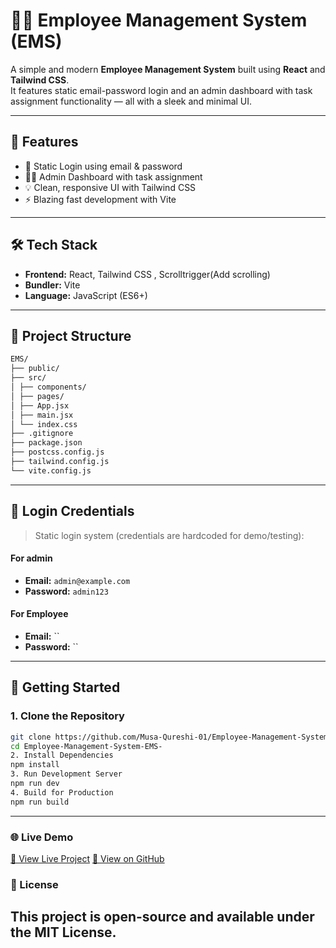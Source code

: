 # 🧑‍💼 Employee Management System (EMS)

A simple and modern **Employee Management System** built using **React** and **Tailwind CSS**.  
It features static email-password login and an admin dashboard with task assignment functionality — all with a sleek and minimal UI.

---

## 🚀 Features

- 🔐 Static Login using email & password  
- 🧑‍💻 Admin Dashboard with task assignment  
- 💡 Clean, responsive UI with Tailwind CSS  
- ⚡ Blazing fast development with Vite  

---

## 🛠️ Tech Stack

- **Frontend:** React, Tailwind CSS , Scrolltrigger(Add scrolling)
- **Bundler:** Vite  
- **Language:** JavaScript (ES6+)  

---

## 📂 Project Structure
```bash
EMS/
├── public/
├── src/
│ ├── components/
│ ├── pages/
│ ├── App.jsx
│ ├── main.jsx
│ └── index.css
├── .gitignore
├── package.json
├── postcss.config.js
├── tailwind.config.js
└── vite.config.js
```

---
## 🧪 Login Credentials

> Static login system (credentials are hardcoded for demo/testing):
#### For admin 
- **Email:** `admin@example.com`  
- **Password:** `admin123`
#### For Employee
- **Email:** ``  
- **Password:** ``  

---

## 🧰 Getting Started

### 1. Clone the Repository

```bash
git clone https://github.com/Musa-Qureshi-01/Employee-Management-System-EMS-.git
cd Employee-Management-System-EMS-
2. Install Dependencies
npm install
3. Run Development Server
npm run dev
4. Build for Production
npm run build
```
---
### 🌐 Live Demo
[🔗 View Live Project](https://your-live-site.vercel.app)
[📁 View on GitHub](https://github.com/Musa-Qureshi-01/Employee-Management-System..git)

### 📄 License
This project is open-source and available under the MIT License.
---
